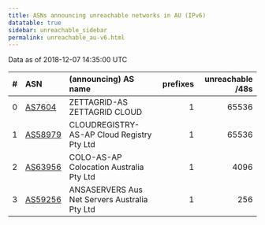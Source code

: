 ```yaml
---
title: ASNs announcing unreachable networks in AU (IPv6)
datatable: true
sidebar: unreachable_sidebar
permalink: unreachable_au-v6.html
---
```


Data as of 2018-12-07 14:35:00 UTC


<div class="datatable-begin"></div>

|   # | ASN                                    | (announcing) AS name                          |   prefixes |   unreachable /48s |
|----:|:---------------------------------------|:----------------------------------------------|-----------:|-------------------:|
|   0 | [AS7604](unreachable_AS7604-v6.html)   | ZETTAGRID-AS ZETTAGRID CLOUD                  |          1 |              65536 |
|   1 | [AS58979](unreachable_AS58979-v6.html) | CLOUDREGISTRY-AS-AP Cloud Registry Pty Ltd    |          1 |              65536 |
|   2 | [AS63956](unreachable_AS63956-v6.html) | COLO-AS-AP Colocation Australia Pty Ltd       |          1 |               4096 |
|   3 | [AS59256](unreachable_AS59256-v6.html) | ANSASERVERS Aus Net Servers Australia Pty Ltd |          1 |                256 |

<div class="datatable-end"></div>